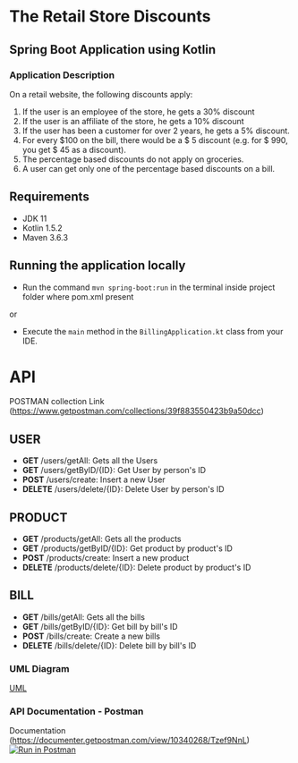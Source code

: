 # The Retail Store Discounts
## Spring Boot Application using Kotlin

### Application Description
On a retail website, the following discounts apply:
1. If the user is an employee of the store, he gets a 30% discount
2. If the user is an affiliate of the store, he gets a 10% discount
3. If the user has been a customer for over 2 years, he gets a 5% discount.
4. For every $100 on the bill, there would be a $ 5 discount (e.g. for $ 990, you get $ 45
   as a discount).
5. The percentage based discounts do not apply on groceries.
6. A user can get only one of the percentage based discounts on a bill.

## Requirements
- JDK 11
- Kotlin 1.5.2
- Maven  3.6.3
## Running the application locally
- Run the command `mvn spring-boot:run` in the terminal inside project folder where pom.xml present

 or 
 
- Execute the `main` method in the `BillingApplication.kt` class from your IDE.

# API
 POSTMAN collection Link
 (https://www.getpostman.com/collections/39f883550423b9a50dcc)
## USER
* **GET** /users/getAll: Gets all the Users
* **GET** /users/getByID/{ID}: Get User by person's ID
* **POST** /users/create: Insert a new User
* **DELETE** /users/delete/{ID}: Delete User by person's ID

## PRODUCT
* **GET** /products/getAll: Gets all the products
* **GET** /products/getByID/{ID}: Get product by product's ID
* **POST** /products/create: Insert a new product
* **DELETE** /products/delete/{ID}: Delete product by product's ID

## BILL
* **GET** /bills/getAll: Gets all the bills
* **GET** /bills/getByID/{ID}: Get bill by bill's ID
* **POST** /bills/create: Create a new bills
* **DELETE** /bills/delete/{ID}: Delete bill by bill's ID

### UML Diagram
[UML](https://user-images.githubusercontent.com/30494259/123563186-e7611200-d7d0-11eb-8235-19ffb0631fc5.jpg)
### API Documentation - Postman
Documentation (https://documenter.getpostman.com/view/10340268/Tzef9NnL)
[![Run in Postman](https://run.pstmn.io/button.svg)](https://app.getpostman.com/run-collection/39f883550423b9a50dcc?action=collection%2Fimport)
